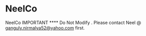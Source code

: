 # NeelCo
NeelCo
IMPORTANT ****  Do Not Modify . Please contact Neel @ ganguly.nirmalya52@yahoo.com first.
